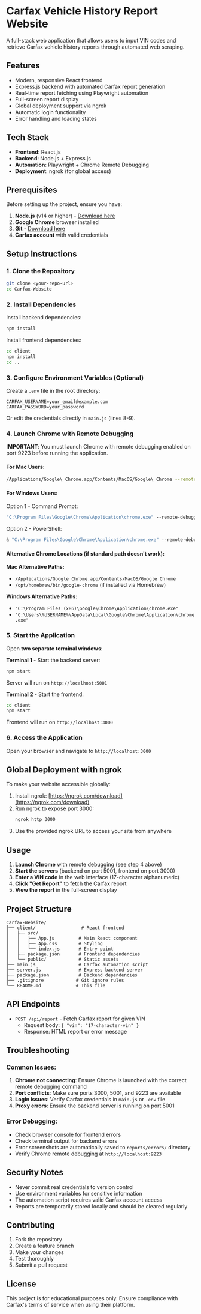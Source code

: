 # Carfax Vehicle History Report Website

A full-stack web application that allows users to input VIN codes and retrieve Carfax vehicle history reports through automated web scraping.

## Features

- Modern, responsive React frontend
- Express.js backend with automated Carfax report generation
- Real-time report fetching using Playwright automation
- Full-screen report display
- Global deployment support via ngrok
- Automatic login functionality
- Error handling and loading states

## Tech Stack

- **Frontend**: React.js
- **Backend**: Node.js + Express.js
- **Automation**: Playwright + Chrome Remote Debugging
- **Deployment**: ngrok (for global access)

## Prerequisites

Before setting up the project, ensure you have:

1. **Node.js** (v14 or higher) - [Download here](https://nodejs.org/)
2. **Google Chrome** browser installed
3. **Git** - [Download here](https://git-scm.com/)
4. **Carfax account** with valid credentials

## Setup Instructions

### 1. Clone the Repository

```bash
git clone <your-repo-url>
cd Carfax-Website
```

### 2. Install Dependencies

Install backend dependencies:
```bash
npm install
```

Install frontend dependencies:
```bash
cd client
npm install
cd ..
```

### 3. Configure Environment Variables (Optional)

Create a `.env` file in the root directory:
```env
CARFAX_USERNAME=your_email@example.com
CARFAX_PASSWORD=your_password
```

Or edit the credentials directly in `main.js` (lines 8-9).

### 4. Launch Chrome with Remote Debugging

**IMPORTANT**: You must launch Chrome with remote debugging enabled on port 9223 before running the application.

#### For Mac Users:

```bash
/Applications/Google\ Chrome.app/Contents/MacOS/Google\ Chrome --remote-debugging-port=9223 --user-data-dir="/Users/$(whoami)/Library/Application Support/Google/Chrome/Profile 1"
```

#### For Windows Users:

Option 1 - Command Prompt:
```cmd
"C:\Program Files\Google\Chrome\Application\chrome.exe" --remote-debugging-port=9223 --user-data-dir="C:\Users\%USERNAME%\AppData\Local\Google\Chrome\User Data\Profile 1"
```

Option 2 - PowerShell:
```powershell
& "C:\Program Files\Google\Chrome\Application\chrome.exe" --remote-debugging-port=9223 --user-data-dir="C:\Users\$env:USERNAME\AppData\Local\Google\Chrome\User Data\Profile 1"
```

#### Alternative Chrome Locations (if standard path doesn't work):

**Mac Alternative Paths:**
- `/Applications/Google Chrome.app/Contents/MacOS/Google Chrome`
- `/opt/homebrew/bin/google-chrome` (if installed via Homebrew)

**Windows Alternative Paths:**
- `"C:\Program Files (x86)\Google\Chrome\Application\chrome.exe"`
- `"C:\Users\%USERNAME%\AppData\Local\Google\Chrome\Application\chrome.exe"`

### 5. Start the Application

Open **two separate terminal windows**:

**Terminal 1** - Start the backend server:
```bash
npm start
```
Server will run on `http://localhost:5001`

**Terminal 2** - Start the frontend:
```bash
cd client
npm start
```
Frontend will run on `http://localhost:3000`

### 6. Access the Application

Open your browser and navigate to `http://localhost:3000`

## Global Deployment with ngrok

To make your website accessible globally:

1. Install ngrok: [https://ngrok.com/download](https://ngrok.com/download)
2. Run ngrok to expose port 3000:
   ```bash
   ngrok http 3000
   ```
3. Use the provided ngrok URL to access your site from anywhere

## Usage

1. **Launch Chrome** with remote debugging (see step 4 above)
2. **Start the servers** (backend on port 5001, frontend on port 3000)
3. **Enter a VIN code** in the web interface (17-character alphanumeric)
4. **Click "Get Report"** to fetch the Carfax report
5. **View the report** in the full-screen display

## Project Structure

```
Carfax-Website/
├── client/                 # React frontend
│   ├── src/
│   │   ├── App.js         # Main React component
│   │   ├── App.css        # Styling
│   │   └── index.js       # Entry point
│   ├── package.json       # Frontend dependencies
│   └── public/            # Static assets
├── main.js                # Carfax automation script
├── server.js              # Express backend server
├── package.json           # Backend dependencies
├── .gitignore            # Git ignore rules
└── README.md             # This file
```

## API Endpoints

- `POST /api/report` - Fetch Carfax report for given VIN
  - Request body: `{ "vin": "17-character-vin" }`
  - Response: HTML report or error message

## Troubleshooting

### Common Issues:

1. **Chrome not connecting**: Ensure Chrome is launched with the correct remote debugging command
2. **Port conflicts**: Make sure ports 3000, 5001, and 9223 are available
3. **Login issues**: Verify Carfax credentials in `main.js` or `.env` file
4. **Proxy errors**: Ensure the backend server is running on port 5001

### Error Debugging:

- Check browser console for frontend errors
- Check terminal output for backend errors
- Error screenshots are automatically saved to `reports/errors/` directory
- Verify Chrome remote debugging at `http://localhost:9223`

## Security Notes

- Never commit real credentials to version control
- Use environment variables for sensitive information
- The automation script requires valid Carfax account access
- Reports are temporarily stored locally and should be cleared regularly

## Contributing

1. Fork the repository
2. Create a feature branch
3. Make your changes
4. Test thoroughly
5. Submit a pull request

## License

This project is for educational purposes only. Ensure compliance with Carfax's terms of service when using their platform. 